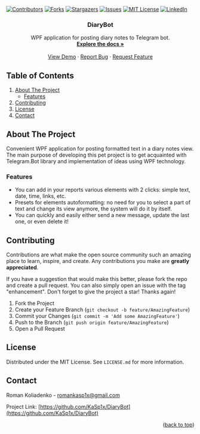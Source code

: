[contributors-shield]: https://img.shields.io/github/contributors/KaSp1x/DiaryBot.svg?style=for-the-badge
[contributors-url]: https://github.com/KaSp1x/DiaryBot/graphs/contributors
[forks-shield]: https://img.shields.io/github/forks/KaSp1x/DiaryBot.svg?style=for-the-badge
[forks-url]: https://github.com/KaSp1x/DiaryBot/network/members
[stars-shield]: https://img.shields.io/github/stars/KaSp1x/DiaryBot.svg?style=for-the-badge
[stars-url]: https://github.com/KaSp1x/DiaryBot/stargazers
[issues-shield]: https://img.shields.io/github/issues/KaSp1x/DiaryBot.svg?style=for-the-badge
[issues-url]: https://github.com/KaSp1x/DiaryBot/issues
[license-shield]: https://img.shields.io/github/license/KaSp1x/DiaryBot.svg?style=for-the-badge
[license-url]: https://github.com/KaSp1x/DiaryBot/blob/master/LICENSE.md
[linkedin-shield]: https://img.shields.io/badge/-LinkedIn-black.svg?style=for-the-badge&logo=linkedin&colorB=555
[linkedin-url]: https://linkedin.com/in/KaSp1x

<a name="readme-top"></a>

[![Contributors][contributors-shield]][contributors-url]
[![Forks][forks-shield]][forks-url]
[![Stargazers][stars-shield]][stars-url]
[![Issues][issues-shield]][issues-url]
[![MIT License][license-shield]][license-url]
[![LinkedIn][linkedin-shield]][linkedin-url]

<div align="center">
<h3 align="center">DiaryBot</h3>

  <p align="center">
    WPF application for posting diary notes to Telegram bot.
    <br />
    <a href="https://github.com/KaSp1x/DiaryBot"><strong>Explore the docs »</strong></a>
    <br />
    <br />
    <a href="https://github.com/KaSp1x/DiaryBot">View Demo</a>
    ·
    <a href="https://github.com/KaSp1x/DiaryBot/issues">Report Bug</a>
    ·
    <a href="https://github.com/KaSp1x/DiaryBot/issues">Request Feature</a>
  </p>
</div>

 ## Table of Contents
  <ol>
    <li>
      <a href="#about-the-project">About The Project</a>
      <ul>
        <li><a href="#features">Features</a></li>
      </ul>
    </li>
    <li><a href="#contributing">Contributing</a></li>
    <li><a href="#license">License</a></li>
    <li><a href="#contact">Contact</a></li>
  </ol>

## About The Project

Convenient WPF application for posting formatted text in a diary notes view. The main purpose of developing this pet project is to get acquainted with Telegram.Bot library and implementation of ideas using WPF technology.

### Features

* You can add in your reports various elements with 2 clicks: simple text, date, time, links, etc.
* Presets for elements autoformatting: no need for you to select a part of text and change its view anymore, the system will do it by itself.
* You can quickly and easily either send a new message, update the last one, or even delete it!

## Contributing

Contributions are what make the open source community such an amazing place to learn, inspire, and create. Any contributions you make are **greatly appreciated**.

If you have a suggestion that would make this better, please fork the repo and create a pull request. You can also simply open an issue with the tag "enhancement".
Don't forget to give the project a star! Thanks again!

1. Fork the Project
2. Create your Feature Branch (`git checkout -b feature/AmazingFeature`)
3. Commit your Changes (`git commit -m 'Add some AmazingFeature'`)
4. Push to the Branch (`git push origin feature/AmazingFeature`)
5. Open a Pull Request

## License

Distributed under the MIT License. See `LICENSE.md` for more information.

## Contact

Roman Koliadenko - romankasp1x@gmail.com

Project Link: [https://github.com/KaSp1x/DiaryBot](https://github.com/KaSp1x/DiaryBot)

<p align="right">(<a href="#readme-top">back to top</a>)</p>
